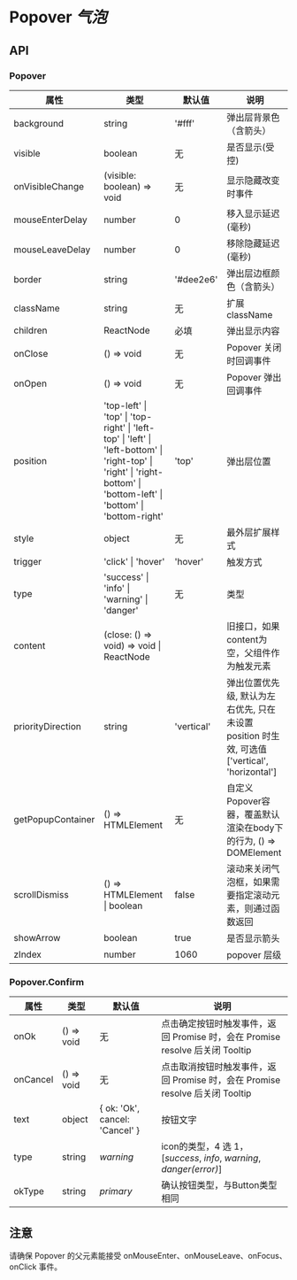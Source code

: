 # Popover *气泡*

<example />

## API

### Popover

| 属性 | 类型 | 默认值 | 说明 |
| --- | --- | --- | --- |
| background | string | '#fff' | 弹出层背景色（含箭头） |
| visible | boolean | 无 | 是否显示(受控) |
| onVisibleChange | (visible: boolean) => void | 无 | 显示隐藏改变时事件 | 
| mouseEnterDelay | number | 0 | 移入显示延迟(毫秒) | 
| mouseLeaveDelay | number | 0 | 移除隐藏延迟(毫秒) | 
| border | string | '#dee2e6' | 弹出层边框颜色（含箭头） |
| className | string | 无 | 扩展className |
| children | ReactNode | 必填 | 弹出显示内容 |
| onClose | () => void | 无 | Popover 关闭时回调事件 |
| onOpen | () => void | 无 | Popover 弹出回调事件 |
| position | 'top-left' \| 'top' \| 'top-right' \| 'left-top' \| 'left' \| 'left-bottom' \| 'right-top' \| 'right' \| 'right-bottom' \| 'bottom-left' \| 'bottom' \| 'bottom-right' | 'top' | 弹出层位置 |
| style | object | 无 | 最外层扩展样式 |
| trigger | 'click' \| 'hover' | 'hover' | 触发方式 |
| type | 'success' \| 'info' \| 'warning' \| 'danger' | 无 | 类型 |
| content | (close: () => void) => void \| ReactNode | | 旧接口，如果content为空，父组件作为触发元素 | 
| priorityDirection | string | 'vertical' | 弹出位置优先级, 默认为左右优先, 只在未设置 position 时生效, 可选值\['vertical', 'horizontal'] |
| getPopupContainer | () => HTMLElement | 无 | 自定义Popover容器，覆盖默认渲染在body下的行为, () => DOMElement |
| scrollDismiss | () => HTMLElement \| boolean | false | 滚动来关闭气泡框，如果需要指定滚动元素，则通过函数返回 |
| showArrow | boolean | true | 是否显示箭头 |
| zIndex | number | 1060 | popover 层级 |

### Popover.Confirm
| 属性 | 类型 | 默认值 | 说明 |
| --- | --- | --- | --- |
| onOk | () => void | 无 | 点击确定按钮时触发事件，返回 Promise 时，会在 Promise resolve 后关闭 Tooltip |
| onCancel | () => void | 无 | 点击取消按钮时触发事件，返回 Promise 时，会在 Promise resolve 后关闭 Tooltip |
| text | object | { ok: 'Ok', cancel: 'Cancel' } | 按钮文字 |
| type | string | *warning* |  icon的类型，4 选 1，\[*success*, *info*, *warning*, *danger(error)*] |
| okType | string | *primary* |  确认按钮类型，与Button类型相同 |

## 注意
请确保 Popover 的父元素能接受 onMouseEnter、onMouseLeave、onFocus、onClick 事件。
